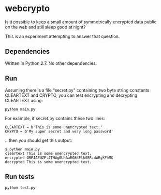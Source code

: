 webcrypto
=========

Is it possible to keep a small amount of symmetrically encrypted data public
on the web and still sleep good at night?

This is an experiment attempting to answer that question.


Dependencies
------------
Written in Python 2.7. No other dependencies.


Run
---
Assuming there is a file "secret.py" containing two byte string constants CLEARTEXT and CRYPTO, you can test encrypting and decrypting CLEARTEXT using:

    python main.py

For example, if secret.py contains these two lines:

	CLEARTEXT = b'This is some unencrypted text.'
	CRYPTO = b'My super secret and very long password'

.. then you should get this output:

	$ python main.py
	cleartext This is some unencrypted text.
	encrypted GRFJAFUZFlJTHAgGUhAaRQ8NFlkGERcdABgKFhMO
	decrypted This is some unencrypted text.


Run tests
---------

	python test.py


